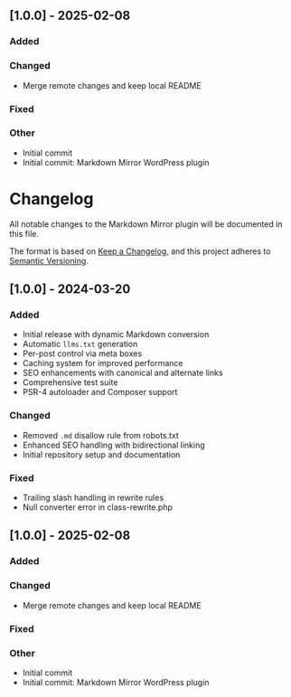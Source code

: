 ## [1.0.0] - 2025-02-08

### Added

### Changed
- Merge remote changes and keep local README

### Fixed

### Other
- Initial commit
- Initial commit: Markdown Mirror WordPress plugin

# Changelog

All notable changes to the Markdown Mirror plugin will be documented in this file.

The format is based on [Keep a Changelog](https://keepachangelog.com/en/1.0.0/),
and this project adheres to [Semantic Versioning](https://semver.org/spec/v2.0.0.html).

## [1.0.0] - 2024-03-20

### Added
- Initial release with dynamic Markdown conversion
- Automatic `llms.txt` generation
- Per-post control via meta boxes
- Caching system for improved performance
- SEO enhancements with canonical and alternate links
- Comprehensive test suite
- PSR-4 autoloader and Composer support

### Changed
- Removed `.md` disallow rule from robots.txt
- Enhanced SEO handling with bidirectional linking
- Initial repository setup and documentation

### Fixed
- Trailing slash handling in rewrite rules
- Null converter error in class-rewrite.php

## [1.0.0] - 2025-02-08

### Added

### Changed
- Merge remote changes and keep local README

### Fixed

### Other
- Initial commit
- Initial commit: Markdown Mirror WordPress plugin
